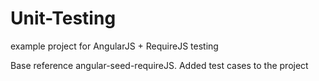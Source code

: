 # Unit-Testing
example project for AngularJS + RequireJS testing

Base reference angular-seed-requireJS.
Added test cases to the project
